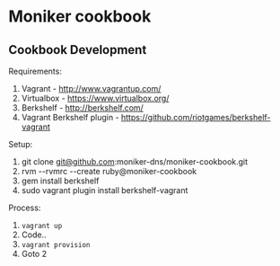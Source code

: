 # Moniker cookbook

## Cookbook Development

Requirements:

1. Vagrant - http://www.vagrantup.com/
2. Virtualbox - https://www.virtualbox.org/
3. Berkshelf - http://berkshelf.com/
4. Vagrant Berkshelf plugin - https://github.com/riotgames/berkshelf-vagrant

Setup:

1. git clone git@github.com:moniker-dns/moniker-cookbook.git
2. rvm --rvmrc --create ruby@moniker-cookbook
3. gem install berkshelf
4. sudo vagrant plugin install berkshelf-vagrant

Process:

1. `vagrant up`
2. Code..
3. `vagrant provision`
4. Goto 2
